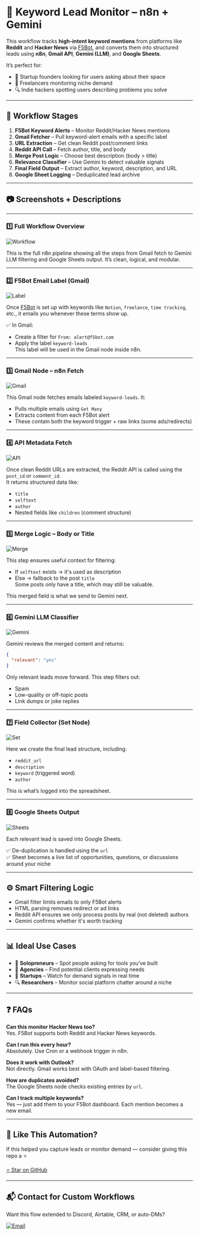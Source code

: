 # 🧠 Keyword Lead Monitor – n8n + Gemini

This workflow tracks **high-intent keyword mentions** from platforms like **Reddit** and **Hacker News** via [F5Bot](https://f5bot.com), and converts them into structured leads using **n8n**, **Gmail API**, **Gemini (LLM)**, and **Google Sheets**.

It’s perfect for:

- 🚀 Startup founders looking for users asking about their space  
- 💼 Freelancers monitoring niche demand  
- 🔍 Indie hackers spotting users describing problems you solve  

---

## 🧩 Workflow Stages

1. **F5Bot Keyword Alerts** – Monitor Reddit/Hacker News mentions  
2. **Gmail Fetcher** – Pull keyword-alert emails with a specific label  
3. **URL Extraction** – Get clean Reddit post/comment links  
4. **Reddit API Call** – Fetch author, title, and body  
5. **Merge Post Logic** – Choose best description (body > title)  
6. **Relevance Classifier** – Use Gemini to detect valuable signals  
7. **Final Field Output** – Extract author, keyword, description, and URL  
8. **Google Sheet Logging** – Deduplicated lead archive  

---

## 📷 Screenshots + Descriptions

---

### 1️⃣ Full Workflow Overview

![Workflow](https://github.com/Purnikk/n8n-workflow/blob/main/F5-BOT/Screenshots/01-Work-flow.png?raw=true)

This is the full n8n pipeline showing all the steps from Gmail fetch to Gemini LLM filtering and Google Sheets output. It’s clean, logical, and modular.

---

### 2️⃣ F5Bot Email Label (Gmail)

![Label](https://github.com/Purnikk/n8n-workflow/blob/main/F5-BOT/Screenshots/02-label-mail.png?raw=true)

Once [F5Bot](https://f5bot.com) is set up with keywords like `Notion`, `freelance`, `time tracking`, etc., it emails you whenever these terms show up.

✅ In Gmail:
- Create a filter for `From: alert@f5bot.com`  
- Apply the label `keyword-leads`  
This label will be used in the Gmail node inside n8n.

---

### 3️⃣ Gmail Node – n8n Fetch

![Gmail](https://github.com/Purnikk/n8n-workflow/blob/main/F5-BOT/Screenshots/03-mail-node.png?raw=true)

This Gmail node fetches emails labeled `keyword-leads`. It:

- Pulls multiple emails using `Get Many`  
- Extracts content from each F5Bot alert  
- These contain both the keyword trigger + raw links (some ads/redirects)

---

### 4️⃣ API Metadata Fetch

![API](https://github.com/Purnikk/n8n-workflow/blob/main/F5-BOT/Screenshots/04-api.png?raw=true)

Once clean Reddit URLs are extracted, the Reddit API is called using the `post_id` or `comment_id`.  
It returns structured data like:

- `title`  
- `selftext`  
- `author`  
- Nested fields like `children` (comment structure)

---

### 5️⃣ Merge Logic – Body or Title

![Merge](https://github.com/Purnikk/n8n-workflow/blob/main/F5-BOT/Screenshots/05-merge.png?raw=true)

This step ensures useful context for filtering:

- If `selftext` exists → it's used as description  
- Else → fallback to the post `title`  
Some posts only have a title, which may still be valuable.

This merged field is what we send to Gemini next.

---

### 6️⃣ Gemini LLM Classifier

![Gemini](https://github.com/Purnikk/n8n-workflow/blob/main/F5-BOT/Screenshots/06-agent.png?raw=true)

Gemini reviews the merged content and returns:

```json
{
  "relevant": "yes"
}
```

Only relevant leads move forward. This step filters out:

- Spam  
- Low-quality or off-topic posts  
- Link dumps or joke replies

---

### 7️⃣ Field Collector (Set Node)

![Set](https://github.com/Purnikk/n8n-workflow/blob/main/F5-BOT/Screenshots/07-collect-fields.png?raw=true)

Here we create the final lead structure, including:

- `reddit_url`  
- `description`  
- `keyword` (triggered word)  
- `author`

This is what’s logged into the spreadsheet.

---

### 8️⃣ Google Sheets Output

![Sheets](https://github.com/Purnikk/n8n-workflow/blob/main/F5-BOT/Screenshots/08-g-sheets.png?raw=true)

Each relevant lead is saved into Google Sheets.

✅ De-duplication is handled using the `url`  
✅ Sheet becomes a live list of opportunities, questions, or discussions around your niche

---

## ⚙️ Smart Filtering Logic

- Gmail filter limits emails to only F5Bot alerts  
- HTML parsing removes redirect or ad links  
- Reddit API ensures we only process posts by real (not deleted) authors  
- Gemini confirms whether it's worth tracking

---

## 📊 Ideal Use Cases

- 🧠 **Solopreneurs** – Spot people asking for tools you’ve built  
- 💼 **Agencies** – Find potential clients expressing needs  
- 🧪 **Startups** – Watch for demand signals in real time  
- 🔍 **Researchers** – Monitor social platform chatter around a niche  

---

## ❓ FAQs

**Can this monitor Hacker News too?**  
Yes. F5Bot supports both Reddit and Hacker News keywords.

**Can I run this every hour?**  
Absolutely. Use Cron or a webhook trigger in n8n.

**Does it work with Outlook?**  
Not directly. Gmail works best with OAuth and label-based filtering.

**How are duplicates avoided?**  
The Google Sheets node checks existing entries by `url`.

**Can I track multiple keywords?**  
Yes — just add them to your F5Bot dashboard. Each mention becomes a new email.

---

## 🌟 Like This Automation?

If this helped you capture leads or monitor demand — consider giving this repo a ⭐

[⭐ Star on GitHub](https://github.com/Purnikk/n8n-workflow)

---

## 📬 Contact for Custom Workflows

Want this flow extended to Discord, Airtable, CRM, or auto-DMs?

[![Email](https://img.shields.io/badge/Email-Contact_Me-red?style=for-the-badge&logo=gmail&logoColor=white)](mailto:purnikparisha@gmail.com)
